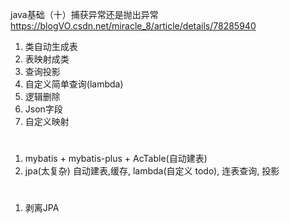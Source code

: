 java基础（十）捕获异常还是抛出异常
https://blogVO.csdn.net/miracle_8/article/details/78285940


1. 类自动生成表
2. 表映射成类
3. 查询投影
4. 自定义简单查询(lambda)
5. 逻辑删除
6. Json字段
7. 自定义映射


#
1. mybatis + mybatis-plus + AcTable(自动建表) 
2. jpa(太复杂) 自动建表,缓存, lambda(自定义 todo), 连表查询, 投影

# 
1. 剥离JPA